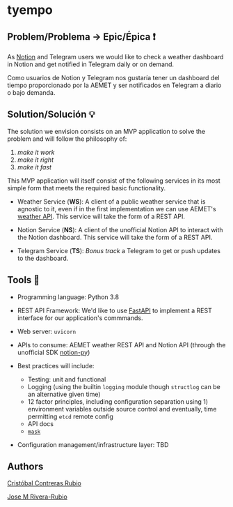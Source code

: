 # tyempo

## Problem/Problema -> Epic/Épica :exclamation:

As [Notion](<https://www.notion.so/>) and Telegram users we would like to check a weather dashboard in Notion and get notified in Telegram daily or on demand.

Como usuarios de Notion y Telegram nos gustaría tener un dashboard del tiempo proporcionado por la AEMET y ser notificados en Telegram a diario o bajo demanda.

## Solution/Solución :bulb:

The solution we envision consists on an MVP application to solve the problem and will follow the philosophy of:

1. _make it work_
2. _make it right_
3. _make it fast_

This MVP application will itself consist of the following services in its most simple form that meets the required basic functionality.

- Weather Service (**WS**): A client of a public weather service that is agnostic to it, even if in the first implementation we can use AEMET's [weather API](https://opendata.aemet.es/centrodedescargas/AEMETApi?). This service will take the form of a REST API.

- Notion Service (**NS**): A client of the unofficial Notion API to interact with the Notion dashboard. This service will take the form of a REST API.

- Telegram Service (**TS**): _Bonus track_ a Telegram to get or push updates to the dashboard.

## Tools :wrench:

- Programming language: Python 3.8
- REST API Framework: We'd like to use [FastAPI](https://fastapi.tiangolo.com/) to implement a REST interface for our application's commmands.
- Web server: `uvicorn`
- APIs to consume: AEMET weather REST API and Notion API (through the unofficial SDK [notion-py](<https://github.com/jamalex/notion-py>))
- Best practices will include:
    - Testing: unit and functional
    - Logging (using the builtin `logging` module though `structlog` can be an alternative given time)
    - 12 factor principles, including configuration separation using 1) environment variables outside source control and eventually, time permitting `etcd` remote config
    - API docs
    - [`mask`](<https://github.com/jakedeichert/mask>)

- Configuration management/infrastructure layer: TBD

## Authors

[Cristóbal Contreras Rubio](<https://github.com/crisconru>)

[Jose M Rivera-Rubio](<https://github.com/jmrr>)


